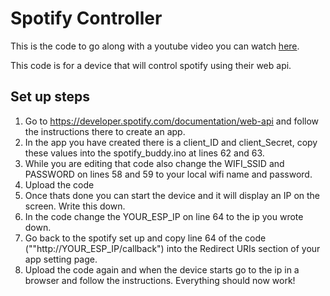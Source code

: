 # Spotify Controller

This is the code to go along with a youtube video you can watch [here](https://youtu.be/SWiPIBWvgIU).

This code is for a device that will control spotify using their web api.

## Set up steps

1. Go to https://developer.spotify.com/documentation/web-api and follow the instructions there to create an app.
2. In the app you have created there is a client_ID and client_Secret, copy these values into the spotify_buddy.ino at lines 62 and 63.
3. While you are editing that code also change the WIFI_SSID and PASSWORD on lines 58 and 59 to your local wifi name and password.
4. Upload the code
5. Once thats done you can start the device and it will display an IP on the screen. Write this down.
6. In the code change the YOUR_ESP_IP on line 64 to the ip you wrote down.
7. Go back to the spotify set up and copy line 64 of the code (""http://YOUR_ESP_IP/callback") into the Redirect URIs section of your app setting page.
8. Upload the code again and when the device starts go to the ip in a browser and follow the instructions. Everything should now work!

